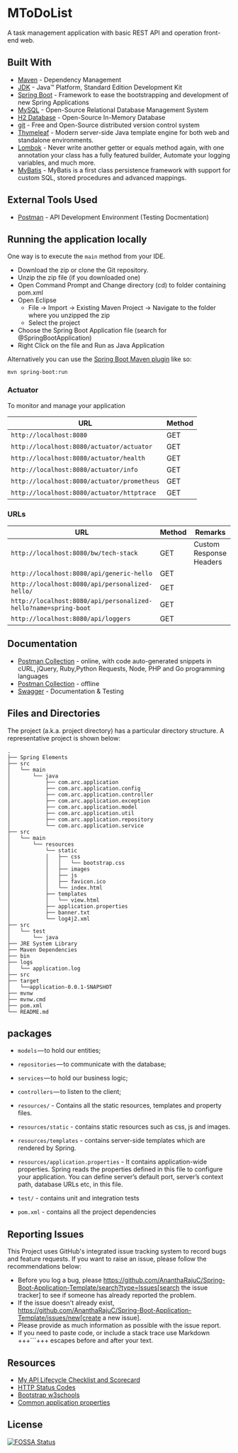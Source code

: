 # MToDoList

A task management application with basic REST API and operation front-end web.

## Built With

* 	[Maven](https://maven.apache.org/) - Dependency Management
* 	[JDK](http://www.oracle.com/technetwork/java/javase/downloads/jdk8-downloads-2133151.html) - Java™ Platform, Standard Edition Development Kit 
* 	[Spring Boot](https://spring.io/projects/spring-boot) - Framework to ease the bootstrapping and development of new Spring Applications
* 	[MySQL](https://www.mysql.com/) - Open-Source Relational Database Management System
* 	[H2 Database](https://www.h2database.com/html/main.html) - Open-Source In-Memory Database
* 	[git](https://git-scm.com/) - Free and Open-Source distributed version control system 
* 	[Thymeleaf](https://www.thymeleaf.org/) - Modern server-side Java template engine for both web and standalone environments.
* 	[Lombok](https://projectlombok.org/) - Never write another getter or equals method again, with one annotation your class has a fully featured builder, Automate your logging variables, and much more.
* 	[MyBatis](https://mybatis.org/mybatis-3/) - MyBatis is a first class persistence framework with support for custom SQL, stored procedures and advanced mappings.


## External Tools Used

* [Postman](https://www.getpostman.com/) - API Development Environment (Testing Docmentation)

## Running the application locally

One way is to execute the `main` method from your IDE.

- Download the zip or clone the Git repository.
- Unzip the zip file (if you downloaded one)
- Open Command Prompt and Change directory (cd) to folder containing pom.xml
- Open Eclipse 
   - File -> Import -> Existing Maven Project -> Navigate to the folder where you unzipped the zip
   - Select the project
- Choose the Spring Boot Application file (search for @SpringBootApplication)
- Right Click on the file and Run as Java Application

Alternatively you can use the [Spring Boot Maven plugin](https://docs.spring.io/spring-boot/docs/current/reference/html/build-tool-plugins-maven-plugin.html) like so:

```shell
mvn spring-boot:run
```

### Actuator

To monitor and manage your application

|  URL |  Method |
|----------|--------------|
|`http://localhost:8080`  						| GET |
|`http://localhost:8080/actuator/actuator`  | GET |
|`http://localhost:8080/actuator/health`    	| GET |
|`http://localhost:8080/actuator/info`      	| GET |
|`http://localhost:8080/actuator/prometheus`| GET |
|`http://localhost:8080/actuator/httptrace` | GET |

### URLs

|  URL |  Method | Remarks |
|----------|--------------|--------------|
|`http://localhost:8080/bw/tech-stack`                           | GET | Custom Response Headers|
|`http://localhost:8080/api/generic-hello`                       | GET | |
|`http://localhost:8080/api/personalized-hello/`                 | GET | |
|`http://localhost:8080/api/personalized-hello?name=spring-boot` | GET | |
|`http://localhost:8080/api/loggers`                             | GET | |


## Documentation

* [Postman Collection](https://documenter.getpostman.com/view/2449187/RWTiwzb2) - online, with code auto-generated snippets in cURL, jQuery, Ruby,Python Requests, Node, PHP and Go programming languages
* [Postman Collection](https://github.com/AnanthaRajuC/Spring-Boot-Application-Template/blob/master/Spring%20Boot%20Template.postman_collection.json) - offline
* [Swagger](http://localhost:8088/swagger-ui.html) - Documentation & Testing

## Files and Directories

The project (a.k.a. project directory) has a particular directory structure. A representative project is shown below:

```
.
├── Spring Elements
├── src
│   └── main
│       └── java
│           ├── com.arc.application
│           ├── com.arc.application.config
│           ├── com.arc.application.controller
│           ├── com.arc.application.exception
│           ├── com.arc.application.model
│           ├── com.arc.application.util
│           ├── com.arc.application.repository
│           └── com.arc.application.service
├── src
│   └── main
│       └── resources
│           └── static
│           │   ├── css
│           │   │   └── bootstrap.css
│           │   ├── images
│           │   ├── js
│           │   ├── favicon.ico
│           │   └── index.html
│           ├── templates
│           │   └── view.html
│           ├── application.properties
│           ├── banner.txt
│           └── log4j2.xml
├── src
│   └── test
│       └── java
├── JRE System Library
├── Maven Dependencies
├── bin
├── logs
│   └── application.log
├── src
├── target
│   └──application-0.0.1-SNAPSHOT
├── mvnw
├── mvnw.cmd
├── pom.xml
└── README.md
```

## packages

- `models` — to hold our entities;
- `repositories` — to communicate with the database;
- `services` — to hold our business logic;
- `controllers` — to listen to the client;

- `resources/` - Contains all the static resources, templates and property files.
- `resources/static` - contains static resources such as css, js and images.
- `resources/templates` - contains server-side templates which are rendered by Spring.
- `resources/application.properties` - It contains application-wide properties. Spring reads the properties defined in this file to configure your application. You can define server’s default port, server’s context path, database URLs etc, in this file.

- `test/` - contains unit and integration tests

- `pom.xml` - contains all the project dependencies
 
## Reporting Issues

This Project uses GitHub's integrated issue tracking system to record bugs and feature requests. If you want to raise an issue, please follow the recommendations below:

* Before you log a bug, please https://github.com/AnanthaRajuC/Spring-Boot-Application-Template/search?type=Issues[search the issue tracker]
  to see if someone has already reported the problem.
* If the issue doesn't already exist, https://github.com/AnanthaRajuC/Spring-Boot-Application-Template/issues/new[create a new issue]. 
* Please provide as much information as possible with the issue report.
* If you need to paste code, or include a stack trace use Markdown +++```+++ escapes before and after your text. 
  
## Resources

* [My API Lifecycle Checklist and Scorecard](https://dzone.com/articles/my-api-lifecycle-checklist-and-scorecard)
* [HTTP Status Codes](https://www.restapitutorial.com/httpstatuscodes.html)
* [Bootstrap w3schools](https://www.w3schools.com/bootstrap/)
* [Common application properties](https://docs.spring.io/spring-boot/docs/current/reference/html/common-application-properties.html)


## License
[![FOSSA Status](https://app.fossa.io/api/projects/git%2Bgithub.com%2FSpring-Boot-Framework%2FSpring-Boot-Application-Template.svg?type=large)](https://app.fossa.io/projects/git%2Bgithub.com%2FSpring-Boot-Framework%2FSpring-Boot-Application-Template?ref=badge_large)